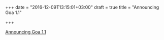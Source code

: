 +++
date = "2016-12-09T13:15:01+03:00"
draft = true
title = "Announcing Goa 1.1"

+++

<p><a href="https://goa.design/blog/003-v1_1_0">Announcing Goa 1.1</a></p>
